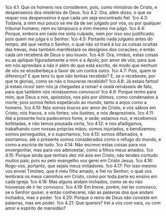 1co 4.1: Que os homens nos considerem, pois, como ministros de Cristo, e despenseiros dos mistérios de Deus.
1co 4.2: Ora, além disso, o que se requer nos despenseiros é que cada um seja encontrado fiel.
1co 4.3: Todavia, a mim mui pouco se me dá de ser julgado por vós, ou por qualquer tribunal humano; nem eu tampouco a mim mesmo me julgo.
1co 4.4: Porque, embora em nada me sinta culpado, nem por isso sou justificado; pois quem me julga é o Senhor.
1co 4.5: Portanto nada julgueis antes do tempo, até que venha o Senhor, o qual não só trará à luz as coisas ocultas das trevas, mas também manifestará os desígnios dos corações; e então cada um receberá de Deus o seu louvor.
1co 4.6: Ora, irmãos, estas coisas eu as apliquei figuradamente a mim e a Apolo, por amor de vós; para que em nós aprendais a não ir além do que está escrito, de modo que nenhum de vós se ensoberbeça a favor de um contra outro.
1co 4.7: Pois, quem te diferença? E que tens tu que não tenhas recebido? E, se o recebeste, por que te glorias, como se não o houveras recebido?
1co 4.8: Já estais fartos! já estais ricos! sem nós já chegastes a reinar! e oxalá reinásseis de fato, para que também nós reinássemos convosco!
1co 4.9: Porque tenho para mim, que Deus a nós, apóstolos, nos pôs por últimos, como condenados à morte; pois somos feitos espetáculo ao mundo, tanto a anjos como a homens.
1co 4.10: Nós somos loucos por amor de Cristo, e vós sábios em Cristo; nós fracos, e vós fortes; vós ilustres, e nós desprezíveis.
1co 4.11: Até a presente hora padecemos fome, e sede; estamos nus, e recebemos bofetadas, e não temos pousada certa,
1co 4.12: e nos afadigamos, trabalhando com nossas próprias mãos; somos injuriados, e bendizemos; somos perseguidos, e o suportamos;
1co 4.13: somos difamados, e exortamos; até o presente somos considerados como o refugo do mundo, e como a escória de tudo.
1co 4.14: Não escrevo estas coisas para vos envergonhar, mas para vos admoestar, como a filhos meus amados.
1co 4.15: Porque ainda que tenhais dez mil aios em Cristo, não tendes contudo muitos pais; pois eu pelo evangelho vos gerei em Cristo Jesus.
1co 4.16: Rogo-vos, portanto, que sejais meus imitadores.
1co 4.17: Por isso mesmo vos enviei Timóteo, que é meu filho amado, e fiel no Senhor; o qual vos lembrará os meus caminhos em Cristo, como por toda parte eu ensino em cada igreja.
1co 4.18: Mas alguns andam inchados, como se eu não houvesse de ir ter convosco.
1co 4.19: Em breve, porém, irei ter convosco, se o Senhor quiser, e então conhecerei, não as palavras dos que andam inchados, mas o poder.
1co 4.20: Porque o reino de Deus não consiste em palavras, mas em poder.
1co 4.21: Que quereis? Irei a vós com vara, ou com amor e espírito de mansidão?
